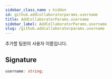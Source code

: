 ```yaml
---
sidebar_class_name : hidden
id: github.addcollaboratorparams.username
title: AddCollaboratorParams.username
sidebar_label: AddCollaboratorParams.username
slug: /github.addcollaboratorparams.username
---
```






추가할 팀원의 사용자 이름입니다.

## Signature

```typescript
username: string;
```
